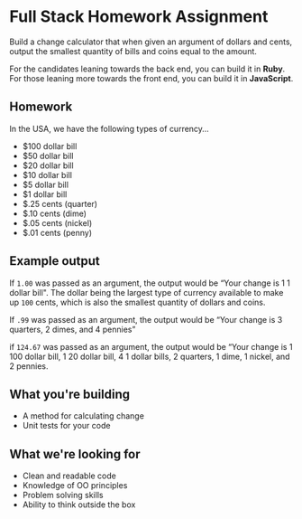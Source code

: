 # Full Stack Homework Assignment

Build a change calculator that when given an argument of dollars and cents, output the smallest quantity of bills and coins equal to the amount.

For the candidates leaning towards the back end, you can build it in **Ruby**. For those leaning more towards the front end, you can build it in **JavaScript**.

## Homework
In the USA, we have the following types of currency…

  * $100 dollar bill
  * $50 dollar bill
  * $20 dollar bill
  * $10 dollar bill
  * $5 dollar bill
  * $1 dollar bill
  * $.25 cents (quarter)
  * $.10 cents (dime)
  * $.05 cents (nickel)
  * $.01 cents (penny)

## Example output
If `1.00` was passed as an argument, the output would be “Your change is 1 1 dollar bill". The dollar being the largest type of currency available to make up `100` cents, which is also the smallest quantity of dollars and coins.

If `.99` was passed as an argument, the output would be “Your change is 3 quarters, 2 dimes, and 4 pennies”

if `124.67` was passed as an argument, the output would be “Your change is 1 100 dollar bill, 1 20 dollar bill, 4 1 dollar bills, 2 quarters, 1 dime, 1 nickel, and 2 pennies.

## What you're building
  * A method for calculating change
  * Unit tests for your code

## What we're looking for
  * Clean and readable code
  * Knowledge of OO principles
  * Problem solving skills
  * Ability to think outside the box
